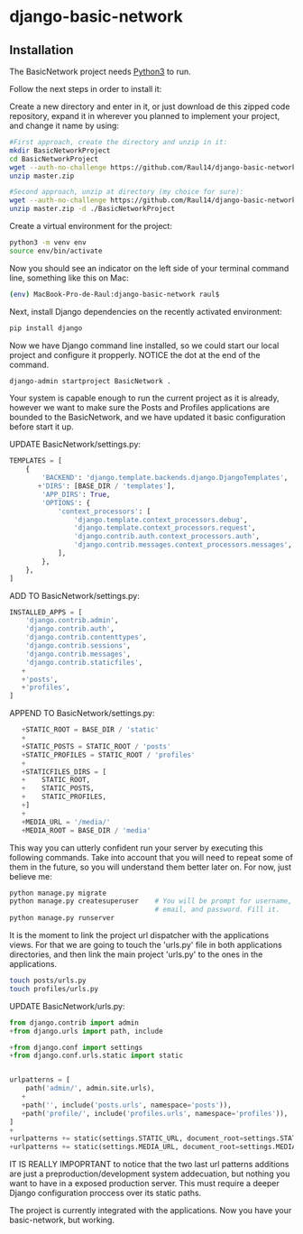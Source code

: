 # django-basic-network

## Installation

The BasicNetwork project needs [Python3](https://www.python.org) to run.

Follow the next steps in order to install it:

Create a new directory and enter in it, or just download de this zipped code repository, expand it in wherever you planned to implement your project, and change it name by using:

```sh
#First approach, create the directory and unzip in it:
mkdir BasicNetworkProject
cd BasicNetworkProject
wget --auth-no-challenge https://github.com/Raul14/django-basic-network/archive/refs/heads/master.zip
unzip master.zip

#Second approach, unzip at directory (my choice for sure):
wget --auth-no-challenge https://github.com/Raul14/django-basic-network/archive/refs/heads/master.zip
unzip master.zip -d ./BasicNetworkProject
```

Create a virtual environment for the project:

```sh
python3 -m venv env
source env/bin/activate
```

Now you should see an indicator on the left side of your terminal command line, something like this on Mac:

```sh
(env) MacBook-Pro-de-Raul:django-basic-network raul$ 
```
Next, install Django dependencies on the recently activated environment:

```sh
pip install django
```

Now we have Django command line installed, so we could start our local project and configure it propperly. NOTICE the dot at the end of the command.

```sh
django-admin startproject BasicNetwork .
```

Your system is capable enough to run the current project as it is already, however we want to make sure the Posts and Profiles applications are bounded to the BasicNetwork, and we have updated it basic configuration before start it up.

UPDATE BasicNetwork/settings.py:
```python
TEMPLATES = [
    {
        'BACKEND': 'django.template.backends.django.DjangoTemplates',
       +'DIRS': [BASE_DIR / 'templates'],
        'APP_DIRS': True,
        'OPTIONS': {
            'context_processors': [
                'django.template.context_processors.debug',
                'django.template.context_processors.request',
                'django.contrib.auth.context_processors.auth',
                'django.contrib.messages.context_processors.messages',
            ],
        },
    },
]
```

ADD TO BasicNetwork/settings.py:
```python
INSTALLED_APPS = [
    'django.contrib.admin',
    'django.contrib.auth',
    'django.contrib.contenttypes',
    'django.contrib.sessions',
    'django.contrib.messages',
    'django.contrib.staticfiles',
   +
   +'posts',
   +'profiles',
]
```

APPEND TO BasicNetwork/settings.py:
```python
   +STATIC_ROOT = BASE_DIR / 'static'
   +
   +STATIC_POSTS = STATIC_ROOT / 'posts'
   +STATIC_PROFILES = STATIC_ROOT / 'profiles'
   +
   +STATICFILES_DIRS = [
   +    STATIC_ROOT,
   +    STATIC_POSTS,
   +    STATIC_PROFILES,
   +]
   +
   +MEDIA_URL = '/media/'
   +MEDIA_ROOT = BASE_DIR / 'media'
```

This way you can utterly confident run your server by executing this following commands. Take into account that you will need to repeat some of them in the future, so you will understand them better later on. For now, just believe me:

```sh
python manage.py migrate
python manage.py createsuperuser    # You will be prompt for username,
                                    # email, and password. Fill it.
python manage.py runserver
```

It is the moment to link the project url dispatcher with the applications views. For that we are going to touch the 'urls.py' file in both applications directories, and then link the main project 'urls.py' to the ones in the applications.

```sh
touch posts/urls.py
touch profiles/urls.py
```

UPDATE BasicNetwork/urls.py:
```python
from django.contrib import admin
+from django.urls import path, include

+from django.conf import settings
+from django.conf.urls.static import static


urlpatterns = [
    path('admin/', admin.site.urls),
   +
   +path('', include('posts.urls', namespace='posts')),
   +path('profile/', include('profiles.urls', namespace='profiles')),
]
+
+urlpatterns += static(settings.STATIC_URL, document_root=settings.STATIC_ROOT)
+urlpatterns += static(settings.MEDIA_URL, document_root=settings.MEDIA_ROOT)
```

IT IS REALLY IMPOPRTANT to notice that the two last url patterns additions are just a preproduction/development system addecuation, but nothing you want to have in a exposed production server. This must require a deeper Django configuration proccess over its static paths.

The project is currently integrated with the applications. Now you have your basic-network, but working.
